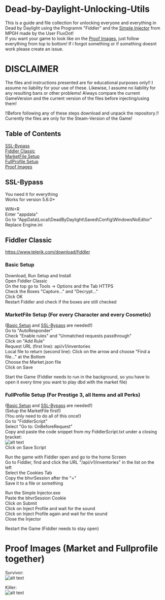 # Dead-by-Daylight-Unlocking-Utils

This is a guide and file collection for unlocking everyone and everything in Dead by Daylight using the Programm "Fiddler" and the [Simple Injector](https://www.mpgh.net/forum/showthread.php?t=1510097) from MPGH made by the User FluxDot!   
If you want your game to look like on the [Proof Images](#proof-images-market-and-fullprofile-together), just follow everything from top to bottom!
If i forgot something or if something doesnt work please create an issue.

# DISCLAIMER
The files and instructions presented are for educational purposes only!! I assume no liability for your use of these. Likewise, I assume no liability for any resulting bans or other problems! Always compare the current GameVersion and the current version of the files before injecting/using them!

!!Before following any of these steps download and unpack the repository.!!
Currently the files are only for the Steam-Version of the Game!

## Table of Contents  
[SSL-Bypass](#SSL-Bypass)  
[Fiddler Classic](#Fiddler-Classic)  
[MarketFile Setup](#marketfile-setup-for-every-character-and-every-cosmetic)  
[FullProfile Setup](#fullprofile-setup-for-prestige-3-all-items-and-all-perks)  
[Proof Images](#proof-images-market-and-fullprofile-together)  
<a name="headers"/>


## SSL-Bypass
You need it for everything  
Works for version 5.6.0+

WIN+R  
Enter "appdata"  
Go to "AppData\Local\DeadByDaylight\Saved\Config\WindowsNoEditor"  
Replace Engine.ini


## Fiddler Classic
https://www.telerik.com/download/fiddler

### Basic Setup
Download, Run Setup and Install  
Open Fiddler Classic  
On the top go to Tools -> Options and the Tab HTTPS  
Check the Boxes "Capture..." and "Decrypt..."  
Click OK  
Restart Fiddler and check if the boxes are still checked

### MarketFile Setup (For every Character and every Cosmetic)
([Basic Setup](#basic-setup) and [SSL-Bypass](#ssl-bypass) are needed!)  
Go to "AutoResponder"  
Check "Enable rules" and "Unmatched requests passthrough"  
Click on "Add Rule"  
Request URL (first line): api/v1/inventories  
Local file to return (second line): Click on the arrow and choose "Find a file..." at the Bottom  
                                    Choose the Market.json file  
                                    Click on Save  
           
Start the Game (Fiddler needs to run in the background, so you have to open it every time you want to play dbd with the market file)

### FullProfile Setup (For Prestige 3, all Items and all Perks)  
([Basic Setup](#basic-setup) and [SSL-Bypass](#ssl-bypass) are needed!)  
(Setup the MarketFile first!)  
(You only need to do all of this once!)  
Go to "FiddlerScript"  
Select "Go to: OnBeforeRequest"  
Copy and paste the code snippet from my FiddlerScript.txt under a closing bracket:  
![alt text](https://i.imgur.com/aE6ijKO.png)  
Click on Save Script  

Run the game with Fiddler open and go to the home Screen  
Go to Fiddler, find and click the URL "/api/v1/inventories" in the list on the left  
Select the Cookies Tab  
Copy the bhvrSession after the "="  
Save it to a file or something  

Run the Simple Injector.exe  
Paste the bhvrSession Cookie  
Click on Submit  
Click on Inject Profile and wait for the sound  
Click on Inject Profile again and wait for the sound  
Close the Injector

Restart the Game (Fiddler needs to stay open)


# Proof Images (Market and Fullprofile together)  

Survivor:  
![alt text](https://i.imgur.com/SlvUAuj.png)  

Killer:  
![alt text](https://i.imgur.com/E8SBvgI.png)  



